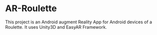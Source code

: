 # AR-Roulette
This project is an Android augment Reality App for Android devices of a Roulette. It uses Unity3D and EasyAR Framework.
